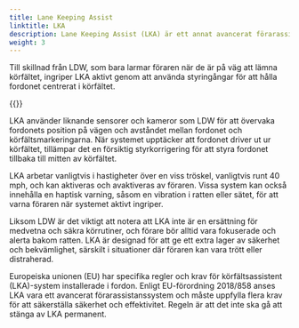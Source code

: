 ```yaml
---
title: Lane Keeping Assist
linktitle: LKA
description: Lane Keeping Assist (LKA) är ett annat avancerat förarassistanssystem (ADAS) som hjälper förare att hålla sig inom sin fil under körning.
weight: 3
---
```

<!-- markdownlint-disable MD033 -->
Till skillnad från LDW, som bara larmar föraren när de är på väg att lämna körfältet, ingriper LKA aktivt genom att använda styringångar för att hålla fordonet centrerat i körfältet.

{{<evkxdisplayaddarticle />}}

LKA använder liknande sensorer och kameror som LDW för att övervaka fordonets position på vägen och avståndet mellan fordonet och körfältsmarkeringarna. När systemet upptäcker att fordonet driver ut ur körfältet, tillämpar det en försiktig styrkorrigering för att styra fordonet tillbaka till mitten av körfältet.

LKA arbetar vanligtvis i hastigheter över en viss tröskel, vanligtvis runt 40 mph, och kan aktiveras och avaktiveras av föraren. Vissa system kan också innehålla en haptisk varning, såsom en vibration i ratten eller sätet, för att varna föraren när systemet aktivt ingriper.

Liksom LDW är det viktigt att notera att LKA inte är en ersättning för medvetna och säkra körrutiner, och förare bör alltid vara fokuserade och alerta bakom ratten. LKA är designad för att ge ett extra lager av säkerhet och bekvämlighet, särskilt i situationer där föraren kan vara trött eller distraherad.

Europeiska unionen (EU) har specifika regler och krav för körfältsassistent (LKA)-system installerade i fordon. Enligt EU-förordning 2018/858 anses LKA vara ett avancerat förarassistanssystem och måste uppfylla flera krav för att säkerställa säkerhet och effektivitet. Regeln är att det inte ska gå att stänga av LKA permanent.